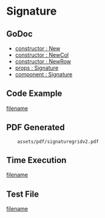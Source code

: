 # Signature

## GoDoc
* [constructor : New](https://pkg.go.dev/github.com/johnfercher/maroto/v2/pkg/components/signature#New)
* [constructor : NewCol](https://pkg.go.dev/github.com/johnfercher/maroto/v2/pkg/components/signature#NewCol)
* [constructor : NewRow](https://pkg.go.dev/github.com/johnfercher/maroto/v2/pkg/components/signature#NewRow)
* [props : Signature](https://pkg.go.dev/github.com/johnfercher/maroto/v2/pkg/props#Signature)
* [component : Signature](https://pkg.go.dev/github.com/johnfercher/maroto/v2/pkg/components/signature#Signature)

## Code Example
[filename](../../assets/examples/signaturegrid/v2/main.go ':include :type=code')

## PDF Generated
```pdf
	assets/pdf/signaturegridv2.pdf
```

## Time Execution
[filename](../../assets/text/signaturegridv2.txt  ':include :type=code')

## Test File
[filename](https://raw.githubusercontent.com/johnfercher/maroto/master/test/maroto/examples/signaturegrid.json  ':include :type=code')